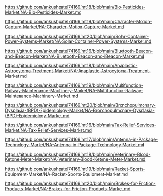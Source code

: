 <p><a href="https://github.com/ankushpatel74169/mt18/blob/main/Bio-Pesticides-Market/NA-Bio-Pesticides-Market.md">https://github.com/ankushpatel74169/mt18/blob/main/Bio-Pesticides-Market/NA-Bio-Pesticides-Market.md</a></p><p><a href="https://github.com/ankushpatel74169/mt19/blob/main/Character-Motion-Capture-Market/NA-Character-Motion-Capture-Market.md">https://github.com/ankushpatel74169/mt19/blob/main/Character-Motion-Capture-Market/NA-Character-Motion-Capture-Market.md</a></p><p><a href="https://github.com/ankushpatel74169/mt20/blob/main/Solar-Container-Power-Systems-Market/NA-Solar-Container-Power-Systems-Market.md">https://github.com/ankushpatel74169/mt20/blob/main/Solar-Container-Power-Systems-Market/NA-Solar-Container-Power-Systems-Market.md</a></p><p><a href="https://github.com/ankushpatel74169/mt16/blob/main/Bluetooth-Beacon-and-iBeacon-Market/NA-Bluetooth-Beacon-and-iBeacon-Market.md">https://github.com/ankushpatel74169/mt16/blob/main/Bluetooth-Beacon-and-iBeacon-Market/NA-Bluetooth-Beacon-and-iBeacon-Market.md</a></p><p><a href="https://github.com/ankushpatel74169/mt18/blob/main/Anaplastic-Astrocytoma-Treatment-Market/NA-Anaplastic-Astrocytoma-Treatment-Market.md">https://github.com/ankushpatel74169/mt18/blob/main/Anaplastic-Astrocytoma-Treatment-Market/NA-Anaplastic-Astrocytoma-Treatment-Market.md</a></p><p><a href="https://github.com/ankushpatel74169/mt19/blob/main/Multifunction-Railway-Maintenance-Machinery-Market/NA-Multifunction-Railway-Maintenance-Machinery-Market.md">https://github.com/ankushpatel74169/mt19/blob/main/Multifunction-Railway-Maintenance-Machinery-Market/NA-Multifunction-Railway-Maintenance-Machinery-Market.md</a></p><p><a href="https://github.com/ankushpatel74169/mt20/blob/main/Bronchopulmonary-Dysplasia-(BPD)-Epidemiology-Market/NA-Bronchopulmonary-Dysplasia-(BPD)-Epidemiology-Market.md">https://github.com/ankushpatel74169/mt20/blob/main/Bronchopulmonary-Dysplasia-(BPD)-Epidemiology-Market/NA-Bronchopulmonary-Dysplasia-(BPD)-Epidemiology-Market.md</a></p><p><a href="https://github.com/ankushpatel74169/mt16/blob/main/Tax-Relief-Services-Market/NA-Tax-Relief-Services-Market.md">https://github.com/ankushpatel74169/mt16/blob/main/Tax-Relief-Services-Market/NA-Tax-Relief-Services-Market.md</a></p><p><a href="https://github.com/ankushpatel74169/mt17/blob/main/Antenna-in-Package-Technology-Market/NA-Antenna-in-Package-Technology-Market.md">https://github.com/ankushpatel74169/mt17/blob/main/Antenna-in-Package-Technology-Market/NA-Antenna-in-Package-Technology-Market.md</a></p><p><a href="https://github.com/ankushpatel74169/mt18/blob/main/Veterinary-Blood-Ketone-Meter-Market/NA-Veterinary-Blood-Ketone-Meter-Market.md">https://github.com/ankushpatel74169/mt18/blob/main/Veterinary-Blood-Ketone-Meter-Market/NA-Veterinary-Blood-Ketone-Meter-Market.md</a></p><p><a href="https://github.com/ankushpatel74169/mt19/blob/main/Racket-Sports-Equipment-Market/NA-Racket-Sports-Equipment-Market.md">https://github.com/ankushpatel74169/mt19/blob/main/Racket-Sports-Equipment-Market/NA-Racket-Sports-Equipment-Market.md</a></p><p><a href="https://github.com/ankushpatel74169/mt20/blob/main/Brakes-for-Friction-Products-Market/NA-Brakes-for-Friction-Products-Market.md">https://github.com/ankushpatel74169/mt20/blob/main/Brakes-for-Friction-Products-Market/NA-Brakes-for-Friction-Products-Market.md</a></p>
